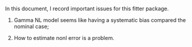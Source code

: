 In this document, I record important issues for this fitter package.

1. Gamma NL model seems like having a systematic bias compared the nominal case;

2. How to estimate nonl error is a problem.
